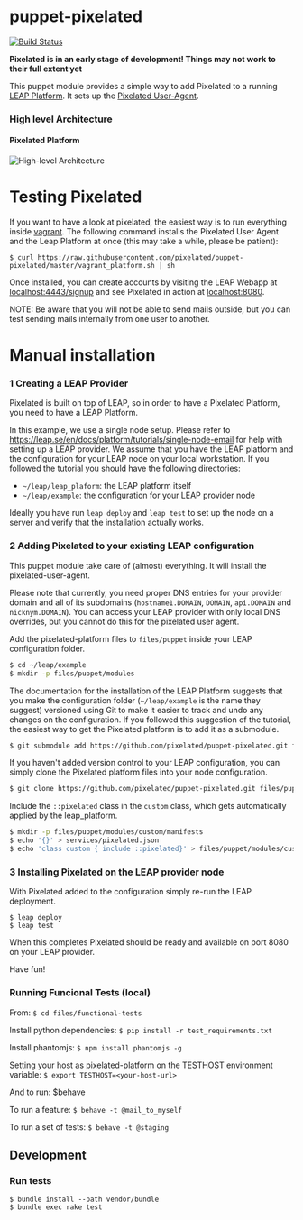 puppet-pixelated
================

[![Build Status](https://snap-ci.com/pixelated/puppet-pixelated/branch/master/build_image)](https://snap-ci.com/pixelated/puppet-pixelated/branch/master)

**Pixelated is in an early stage of development! Things may not work to their full extent yet**

This puppet module provides a simple way to add Pixelated to a running [LEAP Platform](https://leap.se/en/docs/platform).
It sets up the [Pixelated User-Agent](https://github.com/pixelated/pixelated-user-agent).

### High level Architecture
#### Pixelated Platform

![High-level Architecture](https://raw.githubusercontent.com/pixelated/website/master/assets/images/pixelated-user-agent.png)


Testing Pixelated
=================

If you want to have a look at pixelated, the easiest way is to run everything inside [vagrant](https://www.vagrantup.com/). The following command installs the Pixelated User Agent and the Leap Platform at once (this may take a while, please be patient):

```
$ curl https://raw.githubusercontent.com/pixelated/puppet-pixelated/master/vagrant_platform.sh | sh
```

Once installed, you can create accounts by visiting the LEAP Webapp at [localhost:4443/signup](https://localhost:4443/signup) and see Pixelated in action at [localhost:8080](https://localhost:8080/).

NOTE: Be aware that you will not be able to send mails outside, but you can test sending mails internally from one user to another.

Manual installation
===================

### 1 Creating a LEAP Provider

Pixelated is built on top of LEAP, so in order to have a Pixelated Platform, you need to have a LEAP Platform.

In this example, we use a single node setup. Please refer to <https://leap.se/en/docs/platform/tutorials/single-node-email> for help with setting up a LEAP provider.
We assume that you have the LEAP platform and the configuration for your LEAP node on your local workstation. If you followed the tutorial you should have the following directories:

* `~/leap/leap_plaform`: the LEAP platform itself
* `~/leap/example`: the configuration for your LEAP provider node

Ideally you have run `leap deploy` and `leap test` to set up the node on a server and verify that the installation actually works.


### 2 Adding Pixelated to your existing LEAP configuration

This puppet module take care of (almost) everything. It will install the pixelated-user-agent.

Please note that currently, you need proper DNS entries for your provider domain and all of its subdomains (`hostname1.DOMAIN`, `DOMAIN`, `api.DOMAIN` and `nicknym.DOMAIN`).
You can access your LEAP provider with only local DNS overrides, but you cannot do this for the pixelated user agent.

Add the pixelated-platform files to `files/puppet` inside your LEAP configuration folder.

```bash
$ cd ~/leap/example
$ mkdir -p files/puppet/modules
```

The documentation for the installation of the LEAP Platform suggests that you make the configuration folder (`~/leap/example` is the name they suggest) versioned using Git to make it easier to track and undo any changes on the configuration. If you followed this suggestion of the tutorial, the easiest way to get the Pixelated platform is to add it as a submodule.

```bash
$ git submodule add https://github.com/pixelated/puppet-pixelated.git files/puppet/modules/pixelated
```

If you haven't added version control to your LEAP configuration, you can simply clone the Pixelated platform files into your node configuration.

```bash
$ git clone https://github.com/pixelated/puppet-pixelated.git files/puppet/modules/pixelated
```

Include the `::pixelated` class in the `custom` class, which gets automatically applied by the leap_platform.

```bash
$ mkdir -p files/puppet/modules/custom/manifests
$ echo '{}' > services/pixelated.json
$ echo 'class custom { include ::pixelated}' > files/puppet/modules/custom/manifests/init.pp
```


### 3 Installing Pixelated on the LEAP provider node

With Pixelated added to the configuration simply re-run the LEAP deployment.

```
$ leap deploy
$ leap test
```

When this completes Pixelated should be ready and available on port 8080 on your LEAP provider.

Have fun!


### Running Funcional Tests (local)

From:
`$ cd files/functional-tests`

Install python dependencies:
`$ pip install -r test_requirements.txt`

Install phantomjs:
`$ npm install phantomjs -g`

Setting your host as pixelated-platform on the TESTHOST environment variable:
`$ export TESTHOST=<your-host-url>`

And to run:
$behave

To run a feature:
`$ behave -t @mail_to_myself`

To run a set of tests:
`$ behave -t @staging`

## Development

### Run tests

```
$ bundle install --path vendor/bundle
$ bundle exec rake test
```
